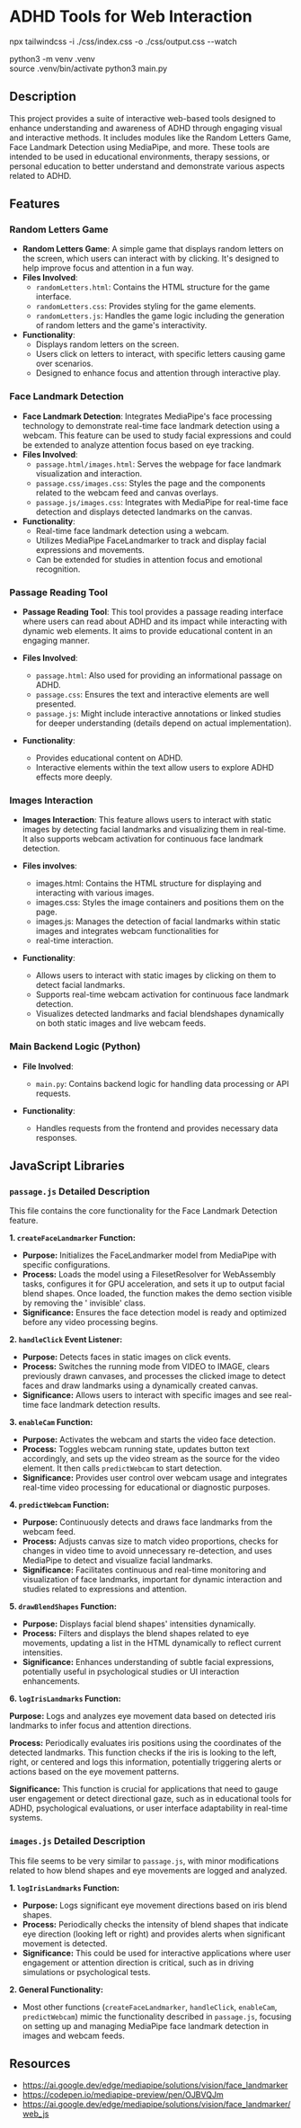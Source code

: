 # ADHD Tools for Web Interaction

npx tailwindcss -i ./css/index.css -o ./css/output.css --watch

python3 -m venv .venv                                                  
source .venv/bin/activate
python3 main.py
## Description

This project provides a suite of interactive web-based tools designed to enhance understanding and awareness of ADHD
through engaging visual and interactive methods. It includes modules like the Random Letters Game, Face Landmark
Detection using MediaPipe, and more. These tools are intended to be used in educational environments, therapy sessions,
or personal education to better understand and demonstrate various aspects related to ADHD.

## Features

### Random Letters Game

- **Random Letters Game**: A simple game that displays random letters on the screen, which users can interact with by
  clicking. It's designed to help improve focus and attention in a fun way.
- **Files Involved**:
    - `randomLetters.html`: Contains the HTML structure for the game interface.
    - `randomLetters.css`: Provides styling for the game elements.
    - `randomLetters.js`: Handles the game logic including the generation of random letters and the game's
      interactivity.
- **Functionality**:
    - Displays random letters on the screen.
    - Users click on letters to interact, with specific letters causing game over scenarios.
    - Designed to enhance focus and attention through interactive play.

### Face Landmark Detection

- **Face Landmark Detection**: Integrates MediaPipe's face processing technology to demonstrate real-time face landmark
  detection using a webcam. This feature can be used to study facial expressions and could be extended to analyze
  attention focus based on eye tracking.
- **Files Involved**:
    - `passage.html/images.html`: Serves the webpage for face landmark visualization and interaction.
    - `passage.css/images.css`: Styles the page and the components related to the webcam feed and canvas overlays.
    - `passage.js/images.css`: Integrates with MediaPipe for real-time face detection and displays detected landmarks on
      the
      canvas.
- **Functionality**:
    - Real-time face landmark detection using a webcam.
    - Utilizes MediaPipe FaceLandmarker to track and display facial expressions and movements.
    - Can be extended for studies in attention focus and emotional recognition.

### Passage Reading Tool

- **Passage Reading Tool**: This tool provides a passage reading interface where users can read about ADHD and its
  impact while interacting with dynamic web elements. It aims to provide educational content in an engaging manner.
- **Files Involved**:
    - `passage.html`: Also used for providing an informational passage on ADHD.
    - `passage.css`: Ensures the text and interactive elements are well presented.
    - `passage.js`: Might include interactive annotations or linked studies for deeper understanding (details depend on
      actual implementation).

- **Functionality**:
    - Provides educational content on ADHD.
    - Interactive elements within the text allow users to explore ADHD effects more deeply.

### Images Interaction

- **Images Interaction**: This feature allows users to interact with static images by detecting facial landmarks and
  visualizing them in real-time. It also supports webcam activation for continuous face landmark detection.

- **Files involves**:
    - images.html: Contains the HTML structure for displaying and interacting with various images.
    - images.css: Styles the image containers and positions them on the page.
    - images.js: Manages the detection of facial landmarks within static images and integrates webcam functionalities
      for
    - real-time interaction.
- **Functionality**:
    - Allows users to interact with static images by clicking on them to detect facial landmarks.
    - Supports real-time webcam activation for continuous face landmark detection.
    - Visualizes detected landmarks and facial blendshapes dynamically on both static images and live webcam feeds.

### Main Backend Logic (Python)

- **File Involved**:
    - `main.py`: Contains backend logic for handling data processing or API requests.

- **Functionality**:
    - Handles requests from the frontend and provides necessary data responses.


## JavaScript Libraries

### **`passage.js` Detailed Description**

This file contains the core functionality for the Face Landmark Detection feature.

**1. `createFaceLandmarker` Function:**

- **Purpose:** Initializes the FaceLandmarker model from MediaPipe with specific configurations.
- **Process:** Loads the model using a FilesetResolver for WebAssembly tasks, configures it for GPU acceleration, and
  sets it up to output facial blend shapes. Once loaded, the function makes the demo section visible by removing the '
  invisible' class.
- **Significance:** Ensures the face detection model is ready and optimized before any video processing begins.

**2. `handleClick` Event Listener:**

- **Purpose:** Detects faces in static images on click events.
- **Process:** Switches the running mode from VIDEO to IMAGE, clears previously drawn canvases, and processes the
  clicked image to detect faces and draw landmarks using a dynamically created canvas.
- **Significance:** Allows users to interact with specific images and see real-time face landmark detection results.

**3. `enableCam` Function:**

- **Purpose:** Activates the webcam and starts the video face detection.
- **Process:** Toggles webcam running state, updates button text accordingly, and sets up the video stream as the source
  for the video element. It then calls `predictWebcam` to start detection.
- **Significance:** Provides user control over webcam usage and integrates real-time video processing for educational or
  diagnostic purposes.

**4. `predictWebcam` Function:**

- **Purpose:** Continuously detects and draws face landmarks from the webcam feed.
- **Process:** Adjusts canvas size to match video proportions, checks for changes in video time to avoid unnecessary
  re-detection, and uses MediaPipe to detect and visualize facial landmarks.
- **Significance:** Facilitates continuous and real-time monitoring and visualization of face landmarks, important for
  dynamic interaction and studies related to expressions and attention.

**5. `drawBlendShapes` Function:**

- **Purpose:** Displays facial blend shapes' intensities dynamically.
- **Process:** Filters and displays the blend shapes related to eye movements, updating a list in the HTML dynamically
  to reflect current intensities.
- **Significance:** Enhances understanding of subtle facial expressions, potentially useful in psychological studies or
  UI interaction enhancements.

**6. `logIrisLandmarks` Function:**

**Purpose:** Logs and analyzes eye movement data based on detected iris landmarks to infer focus and attention
directions.

**Process:** Periodically evaluates iris positions using the coordinates of the detected landmarks. This function checks
if the iris is looking to the left, right, or centered and logs this information, potentially triggering alerts or
actions based on the eye movement patterns.

**Significance:** This function is crucial for applications that need to gauge user engagement or detect directional
gaze, such as in educational tools for ADHD, psychological evaluations, or user interface adaptability in real-time
systems.

### **`images.js` Detailed Description**

This file seems to be very similar to `passage.js`, with minor modifications related to how blend shapes and eye
movements are logged and analyzed.

**1. `logIrisLandmarks` Function:**

- **Purpose:** Logs significant eye movement directions based on iris blend shapes.
- **Process:** Periodically checks the intensity of blend shapes that indicate eye direction (looking left or right) and
  provides alerts when significant movement is detected.
- **Significance:** This could be used for interactive applications where user engagement or attention direction is
  critical, such as in driving simulations or psychological tests.

**2. General Functionality:**

- Most other functions (`createFaceLandmarker`, `handleClick`, `enableCam`, `predictWebcam`) mimic the functionality
  described in `passage.js`, focusing on setting up and managing MediaPipe face landmark detection in images and webcam
  feeds.

## Resources
- https://ai.google.dev/edge/mediapipe/solutions/vision/face_landmarker
- https://codepen.io/mediapipe-preview/pen/OJBVQJm
- https://ai.google.dev/edge/mediapipe/solutions/vision/face_landmarker/web_js
